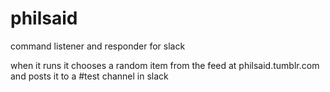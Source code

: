philsaid
========

command listener and responder for slack

when it runs it chooses a random item from the feed at philsaid.tumblr.com and posts it to a #test channel in slack

